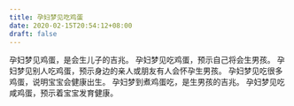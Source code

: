 ```yaml
---
title: 孕妇梦见吃鸡蛋
date: 2020-02-15T20:54:12+08:00
draft: false
---
```


孕妇梦见鸡蛋，是会生儿子的吉兆。
孕妇梦见吃鸡蛋，预示自己将会生男孩。
孕妇梦见别人吃鸡蛋，预示身边的亲人或朋友有人会怀孕生男孩。
孕妇梦见吃很多鸡蛋，说明宝宝会健康出生。
孕妇梦到煮鸡蛋吃，是生男孩的吉兆。
孕妇梦见吃咸鸡蛋，预示着宝宝发育健康。